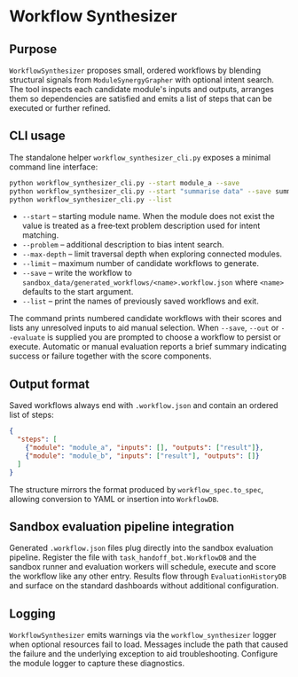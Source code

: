 # Workflow Synthesizer

## Purpose

`WorkflowSynthesizer` proposes small, ordered workflows by blending structural
signals from `ModuleSynergyGrapher` with optional intent search. The tool
inspects each candidate module's inputs and outputs, arranges them so
dependencies are satisfied and emits a list of steps that can be executed or
further refined.

## CLI usage

The standalone helper `workflow_synthesizer_cli.py` exposes a minimal command
line interface:

```bash
python workflow_synthesizer_cli.py --start module_a --save
python workflow_synthesizer_cli.py --start "summarise data" --save summary
python workflow_synthesizer_cli.py --list
```

* `--start` – starting module name. When the module does not exist the value is
  treated as a free‑text problem description used for intent matching.
* `--problem` – additional description to bias intent search.
* `--max-depth` – limit traversal depth when exploring connected modules.
* `--limit` – maximum number of candidate workflows to generate.
* `--save` – write the workflow to
  `sandbox_data/generated_workflows/<name>.workflow.json` where `<name>`
  defaults to the start argument.
* `--list` – print the names of previously saved workflows and exit.

The command prints numbered candidate workflows with their scores and lists any
unresolved inputs to aid manual selection. When `--save`, `--out` or
`--evaluate` is supplied you are prompted to choose a workflow to persist or
execute. Automatic or manual evaluation reports a brief summary indicating
success or failure together with the score components.

## Output format

Saved workflows always end with `.workflow.json` and contain an ordered list of
steps:

```json
{
  "steps": [
    {"module": "module_a", "inputs": [], "outputs": ["result"]},
    {"module": "module_b", "inputs": ["result"], "outputs": []}
  ]
}
```

The structure mirrors the format produced by `workflow_spec.to_spec`, allowing
conversion to YAML or insertion into `WorkflowDB`.

## Sandbox evaluation pipeline integration

Generated `.workflow.json` files plug directly into the sandbox evaluation
pipeline. Register the file with `task_handoff_bot.WorkflowDB` and the sandbox
runner and evaluation workers will schedule, execute and score the workflow like
any other entry. Results flow through `EvaluationHistoryDB` and surface on the
standard dashboards without additional configuration.

## Logging

`WorkflowSynthesizer` emits warnings via the `workflow_synthesizer` logger when
optional resources fail to load. Messages include the path that caused the
failure and the underlying exception to aid troubleshooting. Configure the
module logger to capture these diagnostics.

